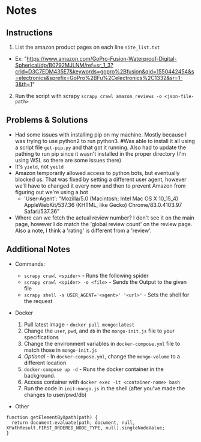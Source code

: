 # Notes

## Instructions

1. List the amazon product pages on each line `site_list.txt`
  * Ex: "https://www.amazon.com/GoPro-Fusion-Waterproof-Digital-Spherical/dp/B0792MJLNM/ref=sr_1_3?crid=D3C7EDM435E7&keywords=gopro%2Bfusion&qid=1550442454&s=electronics&sprefix=GoPro%2BFu%2Celectronics%2C1332&sr=1-3&th=1"
2. Run the script with scrapy `scrapy crawl amazon_reviews -o <json-file-path>`

## Problems & Solutions

- Had some issues with installing pip on my machine. Mostly because I was trying to use python2 to run python3. #Was able to install it all using a script file `get-pip.py` and that got it running. Also had to update the pathing to run pip since it wasn't installed in the proper directory (I'm using WSL so there are some issues there)
- It's `yield`, not `yeild`
- Amazon temporarily allowed access to python bots, but eventually blocked us. That was fixed by setting a different user agent, however we'll have to changed it every now and then to prevent Amazon from figuring out we're using a bot
  * 'User-Agent': "Mozilla/5.0 (Macintosh; Intel Mac OS X 10_15_4) AppleWebKit/537.36 (KHTML, like Gecko) Chrome/83.0.4103.97 Safari/537.36"
- Where can we fetch the actual review number? I don't see it on the main page, however I do match the 'global review count' on the review page. Also a note, I think a 'rating' is different from a 'review'.

## Additional Notes

- Commands:
  * `scrapy crawl <spider>` - Runs the following spider
  * `scrapy crawl <spider> -o <file>` - Sends the Output to the given file
  * `scrapy shell -s USER_AGENT='<agent>' '<url>'` - Sets the shell for the request

- Docker
  1. Pull latest image - `docker pull mongo:latest`
  2. Change the `user`, `pwd`, and `db` in the `mongo-init.js` file to your specifications
  3. Change the environment variables in `docker-compose.yml` file to match those in `mongo-init.js`
  4. *Optional* - In `docker-compose.yml`, change the `mongo-volume` to a different location 
  5. `docker-compose up -d` - Runs the docker container in the background.
  6. Access container with `docker exec -it <container-name> bash`
  7. Run the code in `init-mongo.js` in the shell (after you've made the changes to user/pwd/db)

  
  

- Other
```
function getElementByXpath(path) {
  return document.evaluate(path, document, null, XPathResult.FIRST_ORDERED_NODE_TYPE, null).singleNodeValue;
}
```